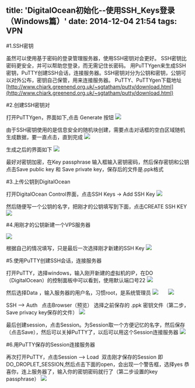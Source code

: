 title: 'DigitalOcean初始化--使用SSH_Keys登录（Windows篇）'
date: 2014-12-04 21:54
tags: VPN
---


#1.SSH密钥
<!--more-->

虽然可以使用基于密码的登录管理服务器，使用SSH密钥对会更好。 SSH密钥比密码更安全，并可以帮助您登录，而无需记住长密码。
用PuTTYgen来生成SSH密钥，PuTTY创建SSH会话，连接服务器。SSH密钥对分为公钥和密钥，公钥可以对外公布，密钥自己保管，用来连接服务器。
PuTTY、PuTTYgen下载地址[http://www.chiark.greenend.org.uk/~sgtatham/putty/download.html](http://www.chiark.greenend.org.uk/~sgtatham/putty/download.html)

#2.创建SSH密钥对

打开PuTTYgen，界面如下,点击 Generate 按钮
![](http://img.blog.csdn.net/20141204210557253)


由于SSH密钥使用的是信息安全的随机块创建，需要点击对话框的空白区域随机生成数据，要一直点击，直到完成
![](http://img.blog.csdn.net/20141204210627283)


生成之后的界面如下
![](http://img.blog.csdn.net/20141204210820820)


最好对密钥加密，在Key passphrase 输入框输入密钥密码，然后保存密钥和公钥 点击Save public key 和 Save private key，保存后的文件是.ppk格式

#3.上传公钥到DigitalOcean

打开DigitalOcean Control界面，点击SSH Keys -> Add SSH Key
![](http://img.blog.csdn.net/20141204212033771)


然后随便写一个公钥的名字，把刚才的公钥填写到下面，点击CREATE SSH KEY
![](http://img.blog.csdn.net/20141204212313703)



#4.用刚才的公钥新建一个VPS服务器

![](http://img.blog.csdn.net/20141204212624890)


根据自己的情况填写，只是最后一次选择刚才新建的SSH Key
![](http://img.blog.csdn.net/20141204212738700)



#5.使用PuTTY创建SSH会话，连接服务器

打开PuTTY，选择windows，输入刚开新建的虚拟机的IP，在DO（DigitalOcean）的控制面板中可以看到，使用默认端口号22
![](http://img.blog.csdn.net/20141204213236848)





然后选择Data ，输入服务器的用户名，习惯root，是系统管理员
![](http://img.blog.csdn.net/20141204213529656)       ![](http://img.blog.csdn.net/20141204213619906)



SSH --> Auth   点击Browser（预览） 选择之前保存的 .ppk 密钥文件（第二步，Save privacy key保存的文件）
![](http://img.blog.csdn.net/20141204213157375)








最后创建session，点击Session。为Session取一个方便记忆的名字，然后保存（点击Save），然后可以关掉PuTTY了，以后可以用这个Session连接服务器
![](http://img.blog.csdn.net/20141204214035753)






#6.用PuTTY保存的Session连接服务器

再次打开PuTTY，点击Session --> Load  双击刚才保存的Session 即DO_DROPLET_SESSION,然后点击下面的open，会出现一个警告框，选择yes
恭喜你，连上服务器了，输入你的密钥密码就行了（第二步设置的key passphrase）
![](http://img.blog.csdn.net/20141204215237738)

















